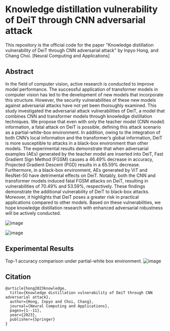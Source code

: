 # Knowledge distillation vulnerability of DeiT through CNN adversarial attack
This repository is the official code for the paper "Knowledge distillation vulnerability of DeiT through CNN adversarial attack" by Inpyo Hong, and Chang Choi. [Neural Computing and Applications]

## Abstract
In the field of computer vision, active research is conducted to improve model performance. The successful application of transformer models in computer vision has led to the development of new models that incorporate this structure. However, the security vulnerabilities of these new models against adversarial attacks have not yet been thoroughly examined. This study investigated the adversarial attack vulnerabilities of DeiT, a model that combines CNN and transformer models through knowledge distillation techniques. We propose that even with only the teacher model (CNN model) information, a fatal attack on DeiT is possible, defining this attack scenario as a partial-white-box environment. In addition, owing to the integration of both CNN’s local information and the transformer’s global information, DeiT is more susceptible to attacks in a black-box environment than other models. The experimental results demonstrate that when adversarial examples (AEs) generated by the teacher model are inserted into DeiT, Fast Gradient Sign Method (FGSM) causes a 46.49% decrease in accuracy, Projected Gradient Descent (PGD) results in a 65.59% decrease. Furthermore, in a black-box environment, AEs generated by ViT and ResNet-50 have detrimental effects on DeiT. Notably, both the CNN and transformer models induced fatal FGSM attacks on DeiT, resulting in vulnerabilities of 70.49% and 53.59%, respectively. These findings demonstrate the additional vulnerability of DeiT to black-box attacks. Moreover, it highlights that DeiT poses a greater risk in practical applications compared to other models. Based on these vulnerabilities, we hope knowledge distillation research with enhanced adversarial robustness will be actively conducted.

![image](https://github.com/user-attachments/assets/fc9ddf3b-cf8d-47bb-9b0a-9dd44773d417)

![image](https://github.com/user-attachments/assets/d0170265-4382-48e0-9a1f-25b8c0791c6f)





## Experimental Results
Top-1 accuracy comparison under partial-white box environment.
![image](https://github.com/user-attachments/assets/d4951189-5976-4041-8bce-fa38e460fced)


## Citation

```
@article{hong2023knowledge,
  title={Knowledge distillation vulnerability of DeiT through CNN adversarial attack},
  author={Hong, Inpyo and Choi, Chang},
  journal={Neural Computing and Applications},
  pages={1--11},
  year={2023},
  publisher={Springer}
}
```
